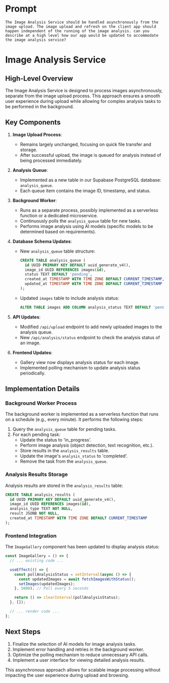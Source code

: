 # Prompt
```
The Image Analysis Service should be handled asynchronously from the image upload. The image upload and refresh on the client app should happen independent of the running of the image analysis. can you describe at a high level how our app would be updated to accommodate the image analysis service?
```

# Image Analysis Service

## High-Level Overview

The Image Analysis Service is designed to process images asynchronously, separate from the image upload process. This approach ensures a smooth user experience during upload while allowing for complex analysis tasks to be performed in the background.

## Key Components

1. **Image Upload Process**:
   - Remains largely unchanged, focusing on quick file transfer and storage.
   - After successful upload, the image is queued for analysis instead of being processed immediately.

2. **Analysis Queue**:
   - Implemented as a new table in our Supabase PostgreSQL database: `analysis_queue`.
   - Each queue item contains the image ID, timestamp, and status.

3. **Background Worker**:
   - Runs as a separate process, possibly implemented as a serverless function or a dedicated microservice.
   - Continuously polls the `analysis_queue` table for new tasks.
   - Performs image analysis using AI models (specific models to be determined based on requirements).

4. **Database Schema Updates**:
   - New `analysis_queue` table structure:
     ```sql
     CREATE TABLE analysis_queue (
       id UUID PRIMARY KEY DEFAULT uuid_generate_v4(),
       image_id UUID REFERENCES images(id),
       status TEXT DEFAULT 'pending',
       created_at TIMESTAMP WITH TIME ZONE DEFAULT CURRENT_TIMESTAMP,
       updated_at TIMESTAMP WITH TIME ZONE DEFAULT CURRENT_TIMESTAMP
     );
     ```
   - Updated `images` table to include analysis status:
     ```sql
     ALTER TABLE images ADD COLUMN analysis_status TEXT DEFAULT 'pending';
     ```

5. **API Updates**:
   - Modified `/api/upload` endpoint to add newly uploaded images to the analysis queue.
   - New `/api/analysis/status` endpoint to check the analysis status of an image.

6. **Frontend Updates**:
   - Gallery view now displays analysis status for each image.
   - Implemented polling mechanism to update analysis status periodically.

## Implementation Details

### Background Worker Process

The background worker is implemented as a serverless function that runs on a schedule (e.g., every minute). It performs the following steps:

1. Query the `analysis_queue` table for pending tasks.
2. For each pending task:
   - Update the status to 'in_progress'.
   - Perform image analysis (object detection, text recognition, etc.).
   - Store results in the `analysis_results` table.
   - Update the image's `analysis_status` to 'completed'.
   - Remove the task from the `analysis_queue`.

### Analysis Results Storage

Analysis results are stored in the `analysis_results` table:

```sql
CREATE TABLE analysis_results (
  id UUID PRIMARY KEY DEFAULT uuid_generate_v4(),
  image_id UUID REFERENCES images(id),
  analysis_type TEXT NOT NULL,
  result JSONB NOT NULL,
  created_at TIMESTAMP WITH TIME ZONE DEFAULT CURRENT_TIMESTAMP
);
```

### Frontend Integration

The `ImageGallery` component has been updated to display analysis status:

```javascript
const ImageGallery = () => {
  // ... existing code ...

  useEffect(() => {
    const pollAnalysisStatus = setInterval(async () => {
      const updatedImages = await fetchImagesWithStatus();
      setImages(updatedImages);
    }, 5000); // Poll every 5 seconds

    return () => clearInterval(pollAnalysisStatus);
  }, []);

  // ... render code ...
};
```

## Next Steps

1. Finalize the selection of AI models for image analysis tasks.
2. Implement error handling and retries in the background worker.
3. Optimize the polling mechanism to reduce unnecessary API calls.
4. Implement a user interface for viewing detailed analysis results.

This asynchronous approach allows for scalable image processing without impacting the user experience during upload and browsing.
